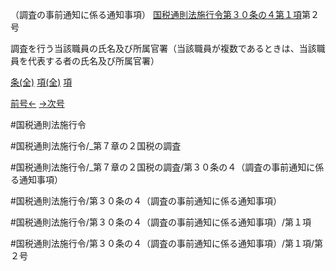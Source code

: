 （調査の事前通知に係る通知事項）
[国税通則法施行令第３０条の４第１項](国税通則法施行＿令＿第３０条の４第１項)第２号

調査を行う当該職員の氏名及び所属官署（当該職員が複数であるときは、当該職員を代表する者の氏名及び所属官署）

[条(全)](国税通則法施行＿令＿第３０条の４_.md)    [項(全)](国税通則法施行＿令＿第３０条の４第１項_.md)    [項](国税通則法施行＿令＿第３０条の４第１項.md)

[前号←](国税通則法施行＿令＿第３０条の４第１項第１号.md)    [→次号](国税通則法施行＿令＿第３０条の４第１項第３号.md)

#国税通則法施行令

#国税通則法施行令/_第７章の２国税の調査

#国税通則法施行令/_第７章の２国税の調査/第３０条の４（調査の事前通知に係る通知事項）

#国税通則法施行令/第３０条の４（調査の事前通知に係る通知事項）

#国税通則法施行令/第３０条の４（調査の事前通知に係る通知事項）/第１項

#国税通則法施行令/第３０条の４（調査の事前通知に係る通知事項）/第１項/第２号


